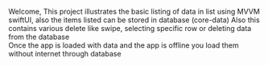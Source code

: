 Welcome, This project illustrates the basic listing of data in list using MVVM swiftUI, also the items listed can be stored in database (core-data) 
Also this contains various delete like swipe, selecting specific row or deleting data from the database\
Once the app is loaded with data and the app is offline you load them without internet through database
